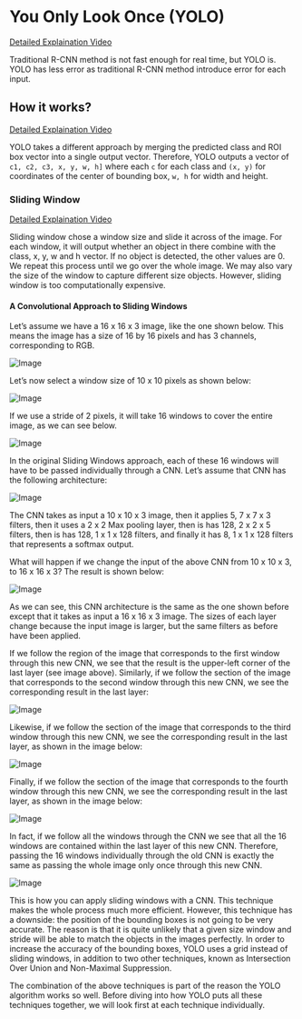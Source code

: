 # You Only Look Once (YOLO)
[Detailed Explaination Video](https://www.youtube.com/watch?v=uyefSrHZesY)

Traditional R-CNN method is not fast enough for real time, but YOLO is. YOLO has less error as traditional R-CNN method introduce error for each input.

## How it works?
[Detailed Explaination Video](https://www.youtube.com/watch?v=MyOuuwk0qC4)

YOLO takes a different approach by merging the predicted class and ROI box vector into a single output vector. Therefore, YOLO outputs a vector of
`c1, c2, c3, x, y, w, h]` where each `c` for each class and `(x, y)` for coordinates of the center of bounding box, `w, h` for width and height.

### Sliding Window
[Detailed Explaination Video](https://www.youtube.com/watch?v=8qYqqibIz90)

Sliding window chose a window size and slide it across of the image. For each window, it will output whether an object in there combine with the class, x, y, w and h vector. If no object is detected, the other values are 0. We repeat this process until we go over the whole image. We may also vary the size of the window to capture different size objects. 
However, sliding window is too computationally expensive.

#### A Convolutional Approach to Sliding Windows
Let’s assume we have a 16 x 16 x 3 image, like the one shown below. This means the image has a size of 16 by 16 pixels and has 3 channels, corresponding to RGB.

![Image](https://video.udacity-data.com/topher/2018/May/5aef7ae3_diapositiva1/diapositiva1.png)

Let’s now select a window size of 10 x 10 pixels as shown below:

![Image](https://video.udacity-data.com/topher/2018/May/5aef7b30_diapositiva2/diapositiva2.png)

If we use a stride of 2 pixels, it will take 16 windows to cover the entire image, as we can see below.

![Image](https://video.udacity-data.com/topher/2018/May/5aef7bc0_diapositiva3/diapositiva3.png)

In the original Sliding Windows approach, each of these 16 windows will have to be passed individually through a CNN. Let’s assume that CNN has the following architecture:

![Image](https://video.udacity-data.com/topher/2018/May/5aefb1ef_diapositiva4/diapositiva4.jpg)

The CNN takes as input a 10 x 10 x 3 image, then it applies 5, 7 x 7 x 3 filters, then it uses a 2 x 2 Max pooling layer, then is has 128, 2 x 2 x 5 filters, then is has 128, 1 x 1 x 128 filters, and finally it has 8, 1 x 1 x 128 filters that represents a softmax output.

What will happen if we change the input of the above CNN from 10 x 10 x 3, to 16 x 16 x 3? The result is shown below:

![Image](https://video.udacity-data.com/topher/2018/May/5aefb270_diapositiva5-1/diapositiva5-1.png)

As we can see, this CNN architecture is the same as the one shown before except that it takes as input a 16 x 16 x 3 image. The sizes of each layer change because the input image is larger, but the same filters as before have been applied.

If we follow the region of the image that corresponds to the first window through this new CNN, we see that the result is the upper-left corner of the last layer (see image above). Similarly, if we follow the section of the image that corresponds to the second window through this new CNN, we see the corresponding result in the last layer:

![Image](https://video.udacity-data.com/topher/2018/May/5aefb2c0_diapositiva6-1/diapositiva6-1.png)

Likewise, if we follow the section of the image that corresponds to the third window through this new CNN, we see the corresponding result in the last layer, as shown in the image below:

![Image](https://video.udacity-data.com/topher/2018/May/5aefb2c0_diapositiva6-1/diapositiva6-1.png)

Finally, if we follow the section of the image that corresponds to the fourth window through this new CNN, we see the corresponding result in the last layer, as shown in the image below:

![Image](https://video.udacity-data.com/topher/2018/May/5aefb335_diapositiva8-1/diapositiva8-1.png)

In fact, if we follow all the windows through the CNN we see that all the 16 windows are contained within the last layer of this new CNN. Therefore, passing the 16 windows individually through the old CNN is exactly the same as passing the whole image only once through this new CNN.

![Image](https://video.udacity-data.com/topher/2018/May/5af331d6_last/last.png)

This is how you can apply sliding windows with a CNN. This technique makes the whole process much more efficient. However, this technique has a downside: the position of the bounding boxes is not going to be very accurate. The reason is that it is quite unlikely that a given size window and stride will be able to match the objects in the images perfectly. In order to increase the accuracy of the bounding boxes, YOLO uses a grid instead of sliding windows, in addition to two other techniques, known as Intersection Over Union and Non-Maximal Suppression.

The combination of the above techniques is part of the reason the YOLO algorithm works so well. Before diving into how YOLO puts all these techniques together, we will look first at each technique individually.
